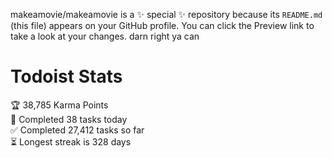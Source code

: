 makeamovie/makeamovie is a ✨ special ✨ repository because its `README.md` (this file) appears on your GitHub profile.
You can click the Preview link to take a look at your changes. darn right ya can

# Todoist Stats

<!-- TODO-IST:START -->
🏆  38,785 Karma Points           
🌸  Completed 38 tasks today           
✅  Completed 27,412 tasks so far           
⏳  Longest streak is 328 days
<!-- TODO-IST:END -->